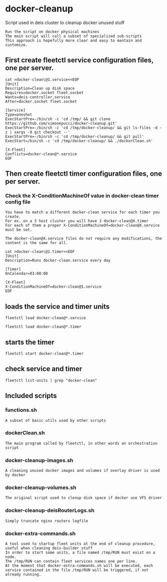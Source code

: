# docker-cleanup
Script used in deis cluster to cleanup docker unused stuff

    Run the script on docker physical machines
    The main script will call a subset of specialized sub-scripts 
    This approach is hopefully more clear and easy to mantain and customize.
    

## First create fleetctl service configuration files, one per server.

```
cat >docker-clean\@1.service<<EOF
[Unit]
Description=Clean up disk space
Requires=docker.socket fleet.socket
Wants=deis-controller.service
After=docker.socket fleet.socket

[Service]
Type=oneshot
ExecStartPre=-/bin/sh -c 'cd /tmp/ && git clone https://github.com/simonepucci/docker-cleanup.git'
ExecStartPre=-/bin/sh -c 'cd /tmp/docker-cleanup/ && git ls-files -d -z | xargs -0 git checkout --'
ExecStartPre=-/bin/sh -c 'cd /tmp/docker-cleanup/ && git pull'
ExecStart=/bin/sh -c 'cd /tmp/docker-cleanup/ && ./dockerClean.sh'

[X-Fleet]
Conflicts=docker-clean@*.service
EOF
```

## Then create fleetctl timer configuration files, one per server.

### Check the X-ConditionMachineOf value in docker-clean timer config file
    You have to match a different docker-clean service for each timer you create.
    For ex. on a 3 host cluster you will have 3 docker-clean@X.timer
    For each of them a proper X-ConditionMachineOf=docker-clean@X.service must be set.

    The docker-clean@X.service files do not require any modifications, the content is the same for all.

```
cat >docker-clean\@1.timer<<EOF
[Unit]
Description=Runs docker-clean.service every day 

[Timer]
OnCalendar=03:00:00

[X-Fleet]
X-ConditionMachineOf=docker-clean@1.service
EOF
```

## loads the service and timer units

    fleetctl load docker-clean@*.service

    fleetctl load docker-clean@*.timer

## starts the timer

    fleetctl start docker-clean@*.timer

## check service and timer

    fleetctl list-units | grep "docker-clean"

## Included scripts

###   functions.sh
    A subset of basic utils used by other scripts
###   dockerClean.sh
    The main program called by fleetctl, in other words an orchestration script
###   docker-cleanup-images.sh
    A cleaning unused docker images and volumes if overlay driver is used by docker
###   docker-cleanup-volumes.sh
    The original script used to clenup disk space if docker use VFS driver
###   docker-cleanup-deisRouterLogs.sh
    Simply truncate nginx routers logfile
###   docker-extra-commands.sh
    A tool used to startup fleet units at the end of cleanup procedure, useful when cleaning deis-builder stuff
    In order to start some units, a file named /tmp/RUN must exist on a node.
    The /tmp/RUN can contain fleet services names one per line. 
    At the moment that docker-extra-commands.sh will be executed, each service contained in the file /tmp/RUN will be triggered, if not already running.

